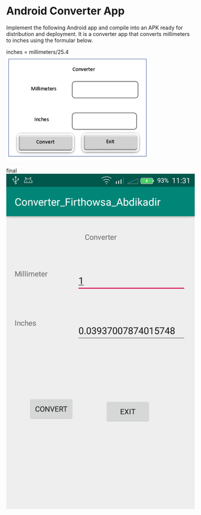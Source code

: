 # Android Converter App


Implement the following Android app and compile into an APK ready for distribution and deployment. It is a converter app that converts millimeters to inches using the formular below.

inches = millimeters/25.4 ![](images/converter.png)



final
![](images/Screenshot_2020-09-01-11-31-35.png)
